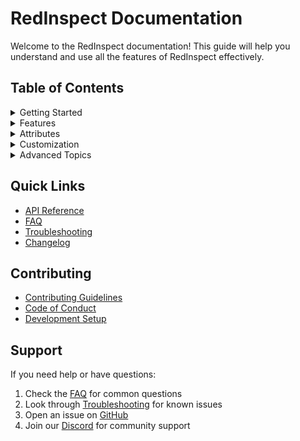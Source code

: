 # RedInspect Documentation

Welcome to the RedInspect documentation! This guide will help you understand and use all the features of RedInspect effectively.

## Table of Contents

<details>
<summary>Getting Started</summary>

- [Installation](GettingStarted/Installation.md)
- [Quick Start Guide](GettingStarted/QuickStart.md)
- [Basic Usage](GettingStarted/BasicUsage.md)
</details>

<details>
<summary>Features</summary>

- [Validation System](Features/Validation.md)
  - Required Components
  - Field Validation
  - Tag Validation
  - Layer Validation
  - Scene Validation
  - Prefab Validation
- [Component History](Features/History.md)
  - Saving States
  - Restoring States
  - Managing History
- [Debug Tools](Features/Debug.md)
  - Component State Logging
  - Reference Validation
  - Debug Visualization
- [Presets](Features/Presets.md)
  - Saving Presets
  - Loading Presets
  - Managing Presets
</details>

<details>
<summary>Attributes</summary>

- [Attributes](Features/Attributes.md)
- [RequiredAttribute](Features/Attributes/Required.md)
- [TagAttribute](Features/Attributes/Tag.md)
- [LayerAttribute](Features/Attributes/Layer.md)
- [SceneAttribute](Features/Attributes/Scene.md)
- [PrefabAttribute](Features/Attributes/Prefab.md)
</details>

<details>
<summary>Customization</summary>

- [Visual Styling](Customization/Styling.md)
- [Icons](Customization/Icons.md)
- [Colors](Customization/Colors.md)
</details>

<details>
<summary>Advanced Topics</summary>

- [Custom Validators](Advanced/CustomValidators.md)
- [Extending RedInspect](Advanced/Extending.md)
- [Best Practices](Advanced/BestPractices.md)
</details>

## Quick Links

- [API Reference](API/README.md)
- [FAQ](FAQ.md)
- [Troubleshooting](Troubleshooting.md)
- [Changelog](Changelog.md)

## Contributing

- [Contributing Guidelines](../CONTRIBUTING.md)
- [Code of Conduct](../CODE_OF_CONDUCT.md)
- [Development Setup](Development/Setup.md)

## Support

If you need help or have questions:

1. Check the [FAQ](FAQ.md) for common questions
2. Look through [Troubleshooting](Troubleshooting.md) for known issues
3. Open an issue on [GitHub](https://github.com/Redline-Team/RedInspect/issues)
4. Join our [Discord](https://discord.gg/redline-team) for community support 